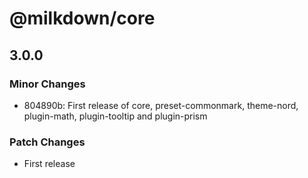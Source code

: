 # @milkdown/core

## 3.0.0

### Minor Changes

-   804890b: First release of core, preset-commonmark, theme-nord, plugin-math, plugin-tooltip and plugin-prism

### Patch Changes

-   First release
